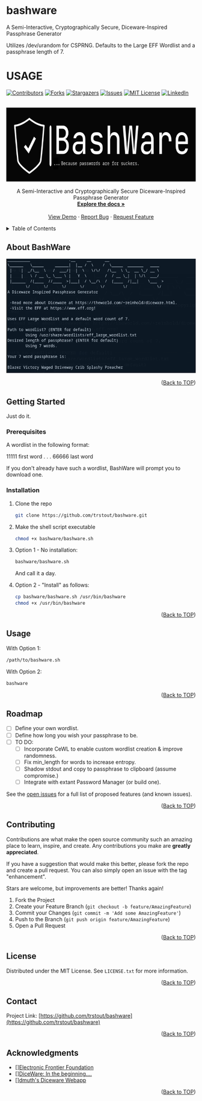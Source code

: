 # bashware
A Semi-Interactive, Cryptographically Secure, Diceware-Inspired Passphrase Generator

Utilizes /dev/urandom for CSPRNG. Defaults to the Large EFF Wordlist and a passphrase length of 7.

# USAGE
<a id="readme-top"></a>

<!-- PROJECT SHIELDS -->
[![Contributors][contributors-shield]][contributors-url]
[![Forks][forks-shield]][forks-url]
[![Stargazers][stars-shield]][stars-url]
[![Issues][issues-shield]][issues-url]
[![MIT License][license-shield]][license-url]
[![LinkedIn][linkedin-shield]][linkedin-url]



<!-- PROJECT LOGO -->
<br />
<div align="center">
  <a href="https://github.com/trstout/bashware/">
    <img src="https://github.com/trstout/bashware/blob/main/bashware_logo_dark.png?raw=true" alt="BashWare ...Because passwords are for suckers." width="688" height="196">
  </a>

  <p align="center">
    A Semi-Interactive and Cryptographically Secure Diceware-Inspired Passphrase Generator
    <br />
    <a href="https://github.com/trstout/bashware/"><strong>Explore the docs »</strong></a>
    <br />
    <br />
    <a href="https://github.com/trstout/bashware/">View Demo</a>
    ·
    <a href="https://github.com/trstout/bashware/issues/new?labels=bug&template=bug-report---.md">Report Bug</a>
    ·
    <a href="https://github.com/trstout/bashware/issues/new?labels=enhancement&template=feature-request---.md">Request Feature</a>
  </p>
</div>



<!-- TABLE OF CONTENTS -->
<details>
  <summary>Table of Contents</summary>
  <ol>
    <li>
      <a href="#about-the-project">About The Project</a>
      <ul>
        <li><a href="#built-with">Built With</a></li>
      </ul>
    </li>
    <li>
      <a href="#getting-started">Getting Started</a>
      <ul>
        <li><a href="#prerequisites">Prerequisites</a></li>
        <li><a href="#installation">Installation</a></li>
      </ul>
    </li>
    <li><a href="#usage">Usage</a></li>
    <li><a href="#roadmap">Roadmap</a></li>
    <li><a href="#contributing">Contributing</a></li>
    <li><a href="#license">License</a></li>
    <li><a href="#contact">Contact</a></li>
    <li><a href="#acknowledgments">Acknowledgments</a></li>
  </ol>
</details>



<!-- ABOUT THE PROJECT -->
## About BashWare

<img src="https://github.com/trstout/bashware/blob/main/bashware_screenshot.png?raw=true" alt="BashWare Screenshot">

<p align="right">(<a href="#readme-top">Back to TOP</a>)</p>



<!-- GETTING STARTED -->
## Getting Started

Just do it.

### Prerequisites

A wordlist in the following format:

11111 first word
.
.
.
66666 last word

If you don't already have such a wordlist, BashWare will prompt you to download one. 

### Installation

1. Clone the repo
   ```sh
   git clone https://github.com/trstout/bashware.git
   ```
2. Make the shell script executable
   ```sh
   chmod +x bashware/bashware.sh
   ```
3. Option 1 - No installation:
   ```sh
   bashware/bashware.sh
   ```
   And call it a day.
   
4. Option 2 - "Install" as follows:
   ```sh
   cp bashware/bashware.sh /usr/bin/bashware
   chmod +x /usr/bin/bashware
   ```
   
   
<p align="right">(<a href="#readme-top">Back to TOP</a>)</p>



<!-- USAGE EXAMPLES -->
## Usage

With Option 1:
  ```sh
  /path/to/bashware.sh
  ```
    
With Option 2:
  ```sh
  bashware
  ```
 
<p align="right">(<a href="#readme-top">Back to TOP</a>)</p>



<!-- ROADMAP -->
## Roadmap

- [ ] Define your own wordlist. 
- [ ] Define how long you wish your passphrase to be.
- [ ] TO DO:
    - [ ] Incorporate CeWL to enable custom wordlist creation & improve randomness.
    - [ ] Fix min_length for words to increase entropy.
    - [ ] Shadow stdout and copy to passphrase to clipboard (assume compromise.)
    - [ ] Integrate with extant Password Manager (or build one).

See the [open issues](https://github.com/trstout/bashware/issues) for a full list of proposed features (and known issues).

<p align="right">(<a href="#readme-top">Back to TOP</a>)</p>



<!-- CONTRIBUTING -->
## Contributing

Contributions are what make the open source community such an amazing place to learn, inspire, and create. Any contributions you make are **greatly appreciated**.

If you have a suggestion that would make this better, please fork the repo and create a pull request. You can also simply open an issue with the tag "enhancement".

Stars are welcome, but improvements are better! Thanks again!

1. Fork the Project
2. Create your Feature Branch (`git checkout -b feature/AmazingFeature`)
3. Commit your Changes (`git commit -m 'Add some AmazingFeature'`)
4. Push to the Branch (`git push origin feature/AmazingFeature`)
5. Open a Pull Request

<p align="right">(<a href="#readme-top">Back to TOP</a>)</p>



<!-- LICENSE -->
## License

Distributed under the MIT License. See `LICENSE.txt` for more information.

<p align="right">(<a href="#readme-top">Back to TOP</a>)</p>



<!-- CONTACT -->
## Contact

Project Link: [https://github.com/trstout/bashware](https://github.com/trstout/bashware)

<p align="right">(<a href="#readme-top">Back to TOP</a>)</p>



<!-- ACKNOWLEDGMENTS -->
## Acknowledgments

* []<a href="https://wwww.eff.org">Electronic Frontier Foundation</a>
* []<a href="https://theworld.com/~reinhold/diceware.html">DiceWare: In the beginning....</a>
* []<a href="https://diceware.dmuth.org">dmuth's Diceware Webapp</a>

<p align="right">(<a href="#readme-top">Back to TOP</a>)</p>



<!-- MARKDOWN LINKS & IMAGES -->
<!-- https://www.markdownguide.org/basic-syntax/#reference-style-links -->
[contributors-shield]: https://img.shields.io/github/contributors/trstout/bashware.svg?style=for-the-badge
[contributors-url]: https://github.com/trstout/bashware/graphs/contributors
[forks-shield]: https://img.shields.io/github/forks/trstout/bashware.svg?style=for-the-badge
[forks-url]: https://github.com/trstout/bashware/network/members
[stars-shield]: https://img.shields.io/github/stars/trstout/bashware.svg?style=for-the-badge
[stars-url]: https://github.com/trstout/bashware/stargazers
[issues-shield]: https://img.shields.io/github/issues/trstout/bashware.svg?style=for-the-badge
[issues-url]: https://github.com/trstout/bashware/issues
[license-shield]: https://img.shields.io/github/license/trstout/bashware.svg?style=for-the-badge
[license-url]: https://github.com/trstout/bashware/LICENSE.txt
[linkedin-shield]: https://img.shields.io/badge/-LinkedIn-black.svg?style=for-the-badge&logo=linkedin&colorB=555
[linkedin-url]: https://linkedin.com/in/timrstout
[product-screenshot]: bashware_screenshot.png
